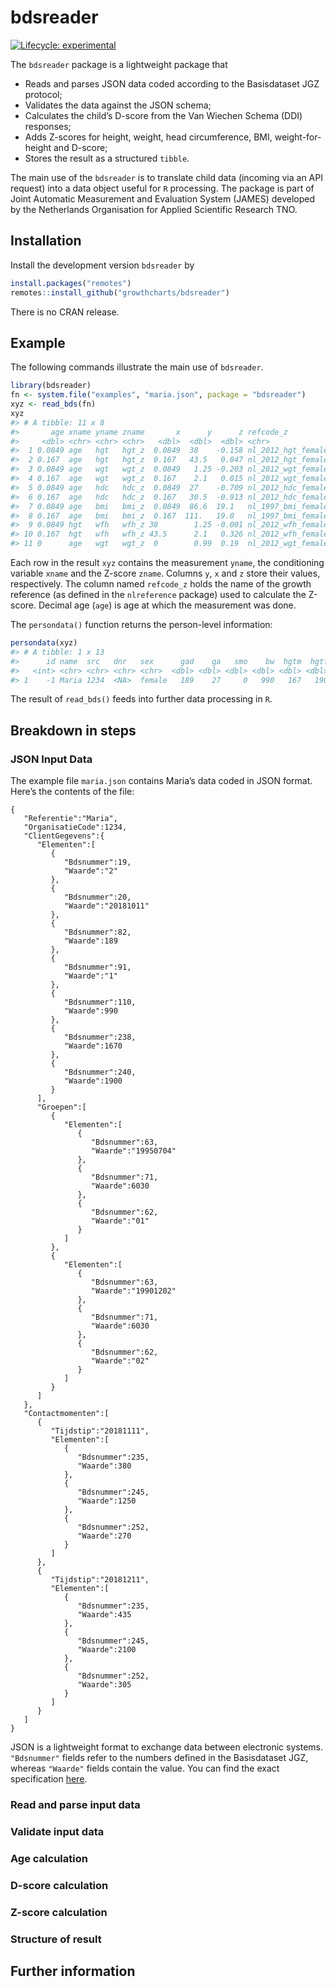 
<!-- README.md is generated from README.Rmd. Please edit that file -->

# bdsreader

<!-- badges: start -->

[![Lifecycle:
experimental](https://img.shields.io/badge/lifecycle-experimental-orange.svg)](https://lifecycle.r-lib.org/articles/stages.html#experimental)
<!-- badges: end -->

The `bdsreader` package is a lightweight package that

-   Reads and parses JSON data coded according to the Basisdataset JGZ
    protocol;
-   Validates the data against the JSON schema;
-   Calculates the child’s D-score from the Van Wiechen Schema (DDI)
    responses;
-   Adds Z-scores for height, weight, head circumference, BMI,
    weight-for-height and D-score;
-   Stores the result as a structured `tibble`.

The main use of the `bdsreader` is to translate child data (incoming via
an API request) into a data object useful for `R` processing. The
package is part of Joint Automatic Measurement and Evaluation System
(JAMES) developed by the Netherlands Organisation for Applied Scientific
Research TNO.

## Installation

Install the development version `bdsreader` by

``` r
install.packages("remotes")
remotes::install_github("growthcharts/bdsreader")
```

There is no CRAN release.

## Example

The following commands illustrate the main use of `bdsreader`.

``` r
library(bdsreader)
fn <- system.file("examples", "maria.json", package = "bdsreader")
xyz <- read_bds(fn)
xyz
#> # A tibble: 11 x 8
#>       age xname yname zname       x      y      z refcode_z            
#>     <dbl> <chr> <chr> <chr>   <dbl>  <dbl>  <dbl> <chr>                
#>  1 0.0849 age   hgt   hgt_z  0.0849  38    -0.158 nl_2012_hgt_female_27
#>  2 0.167  age   hgt   hgt_z  0.167   43.5   0.047 nl_2012_hgt_female_27
#>  3 0.0849 age   wgt   wgt_z  0.0849   1.25 -0.203 nl_2012_wgt_female_27
#>  4 0.167  age   wgt   wgt_z  0.167    2.1   0.015 nl_2012_wgt_female_27
#>  5 0.0849 age   hdc   hdc_z  0.0849  27    -0.709 nl_2012_hdc_female_27
#>  6 0.167  age   hdc   hdc_z  0.167   30.5  -0.913 nl_2012_hdc_female_27
#>  7 0.0849 age   bmi   bmi_z  0.0849  86.6  19.1   nl_1997_bmi_female_nl
#>  8 0.167  age   bmi   bmi_z  0.167  111.   19.0   nl_1997_bmi_female_nl
#>  9 0.0849 hgt   wfh   wfh_z 38        1.25 -0.001 nl_2012_wfh_female_  
#> 10 0.167  hgt   wfh   wfh_z 43.5      2.1   0.326 nl_2012_wfh_female_  
#> 11 0      age   wgt   wgt_z  0        0.99  0.19  nl_2012_wgt_female_27
```

Each row in the result `xyz` contains the measurement `yname`, the
conditioning variable `xname` and the Z-score `zname`. Columns `y`, `x`
and `z` store their values, respectively. The column named `refcode_z`
holds the name of the growth reference (as defined in the `nlreference`
package) used to calculate the Z-score. Decimal age (`age`) is age at
which the measurement was done.

The `persondata()` function returns the person-level information:

``` r
persondata(xyz)
#> # A tibble: 1 x 13
#>      id name  src   dnr   sex      gad    ga   smo    bw  hgtm  hgtf  agem etn  
#>   <int> <chr> <chr> <chr> <chr>  <dbl> <dbl> <dbl> <dbl> <dbl> <dbl> <dbl> <chr>
#> 1    -1 Maria 1234  <NA>  female   189    27     0   990   167   190    27 NL
```

The result of `read_bds()` feeds into further data processing in `R`.

## Breakdown in steps

### JSON Input Data

The example file `maria.json` contains Maria’s data coded in JSON
format. Here’s the contents of the file:

    {
       "Referentie":"Maria",
       "OrganisatieCode":1234,
       "ClientGegevens":{
          "Elementen":[
             {
                "Bdsnummer":19,
                "Waarde":"2"
             },
             {
                "Bdsnummer":20,
                "Waarde":"20181011"
             },
             {
                "Bdsnummer":82,
                "Waarde":189
             },
             {
                "Bdsnummer":91,
                "Waarde":"1"
             },
             {
                "Bdsnummer":110,
                "Waarde":990
             },
             {
                "Bdsnummer":238,
                "Waarde":1670
             },
             {
                "Bdsnummer":240,
                "Waarde":1900
             }
          ],
          "Groepen":[
             {
                "Elementen":[
                   {
                      "Bdsnummer":63,
                      "Waarde":"19950704"
                   },
                   {
                      "Bdsnummer":71,
                      "Waarde":6030
                   },
                   {
                      "Bdsnummer":62,
                      "Waarde":"01"
                   }
                ]
             },
             {
                "Elementen":[
                   {
                      "Bdsnummer":63,
                      "Waarde":"19901202"
                   },
                   {
                      "Bdsnummer":71,
                      "Waarde":6030
                   },
                   {
                      "Bdsnummer":62,
                      "Waarde":"02"
                   }
                ]
             }
          ]
       },
       "Contactmomenten":[
          {
             "Tijdstip":"20181111",
             "Elementen":[
                {
                   "Bdsnummer":235,
                   "Waarde":380
                },
                {
                   "Bdsnummer":245,
                   "Waarde":1250
                },
                {
                   "Bdsnummer":252,
                   "Waarde":270
                }
             ]
          },
          {
             "Tijdstip":"20181211",
             "Elementen":[
                {
                   "Bdsnummer":235,
                   "Waarde":435
                },
                {
                   "Bdsnummer":245,
                   "Waarde":2100
                },
                {
                   "Bdsnummer":252,
                   "Waarde":305
                }
             ]
          }
       ]
    }

JSON is a lightweight format to exchange data between electronic
systems. `"Bdsnummer"` fields refer to the numbers defined in the
Basisdataset JGZ, whereas `"Waarde"` fields contain the value. You can
find the exact specification [here](here).

### Read and parse input data

### Validate input data

### Age calculation

### D-score calculation

### Z-score calculation

### Structure of result

## Further information
